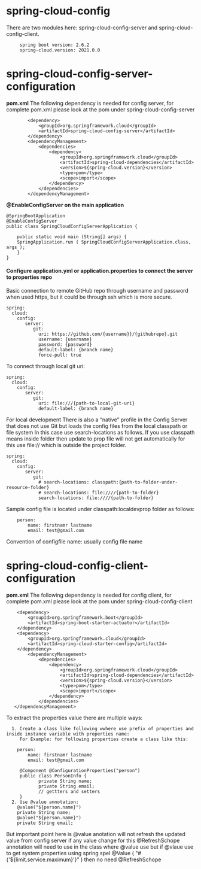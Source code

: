 # spring-cloud-config
There are two modules here: spring-cloud-config-server and spring-cloud-config-client.

         spring boot version: 2.6.2
         spring-cloud.version: 2021.0.0

# **spring-cloud-config-server-configuration**

**pom.xml**
      The following dependency is needed for config server, for complete pom.xml please look at the pom under spring-cloud-config-server
       
            <dependency>
                <groupId>org.springframework.cloud</groupId>
                <artifactId>spring-cloud-config-server</artifactId>
            </dependency>
            <dependencyManagement>
                <dependencies>
                    <dependency>
                        <groupId>org.springframework.cloud</groupId>
                        <artifactId>spring-cloud-dependencies</artifactId>
                        <version>${spring-cloud.version}</version>
                        <type>pom</type>
                        <scope>import</scope>
                    </dependency>
                </dependencies>
            </dependencyManagement>

**@EnableConfigServer on the main application** 

    @SpringBootApplication
    @EnableConfigServer
    public class SpringCloudConfigServerApplication {
    
        public static void main (String[] args) {
        SpringApplication.run ( SpringCloudConfigServerApplication.class, args );
        }
    }

#### **Configure application.yml or application.properties to connect the server to properties repo**

Basic connection to remote GitHub repo through username and password when used https, but it could be through ssh which is more secure. 

    spring:
      cloud:
        config:
           server:
              git:
                uri: https://github.com/{username}}/{githubrepo}.git
                username: {username}
                password: {password}
                default-label: {branch name} 
                force-pull: true

To connect through local git uri: 

    spring:
      cloud:
        config:
           server:
              git:
                uri: file:///{path-to-local-git-uri}
                default-label: {branch name}

For local development There is also a “native” profile in the Config Server that does not use Git but loads the config files from the local classpath or file system
In this case use search-locations as follows. If you use classpath means inside folder then update to prop file will not get automatically for this use file:// which is 
outside the project folder.

    spring:
      cloud:
        config:
           server:
              git:
                # search-locations: classpath:{path-to-folder-under-resource-folder} 
                # search-locations: file:////{path-to-folder}
                search-locations: file:////{path-to-folder}

Sample config file is located under classpath:localdevprop folder as follows:
        
        person:
            name: firstnamr lastname
            email: test@gmail.com
        
Convention of configfile name: usually config file name

# **spring-cloud-config-client-configuration**

**pom.xml**
 The following dependency is needed for config client, for complete pom.xml please look at the pom under spring-cloud-config-client

        <dependency>
            <groupId>org.springframework.boot</groupId>
            <artifactId>spring-boot-starter-actuator</artifactId>
        </dependency>
        <dependency>
            <groupId>org.springframework.cloud</groupId>
            <artifactId>spring-cloud-starter-config</artifactId>
        </dependency>
            <dependencyManagement>
                <dependencies>
                    <dependency>
                        <groupId>org.springframework.cloud</groupId>
                        <artifactId>spring-cloud-dependencies</artifactId>
                        <version>${spring-cloud.version}</version>
                        <type>pom</type>
                        <scope>import</scope>
                    </dependency>
                </dependencies>
       </dependencyManagement>

To extract the properties value there are multiple ways:
    
      1. Create a class like following wwhere use prefix of properties and inside instance variable with properties name:
         For Example: for following properties create a class like this:
        
        person:
            name: firstnamr lastname
            email: test@gmail.com

         @Component @ConfigurationProperties("person")
         public class PersonInfo {
                private String name;
                private String email;
                // gettters and setters
         }
      2. Use @value annotation: 
        @value("${person.name}")
        private String name;
        @value("${person.name}")
        private String email;
      
But important point here is @value anotation will not refresh the updated value from config server if any value change for this 
@RefreshSchope annotation will need to use in the class where @value use but if @vlaue use to get system properties 
using spring spel @Value ( "#{'${limit.service.maximum}'}" ) then no need @RefreshSchope
